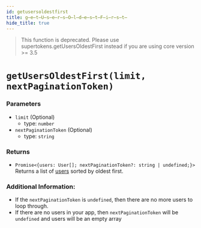 ```yaml
---
id: getusersoldestfirst
title: g̶e̶t̶U̶s̶e̶r̶s̶O̶l̶d̶e̶s̶t̶F̶i̶r̶s̶t̶
hide_title: true
---
```


> This function is deprecated. Please use supertokens.getUsersOldestFirst instead if you are using core version >= 3.5

# ``getUsersOldestFirst(limit, nextPaginationToken)``

### Parameters
- ``limit`` (Optional)
  - type: ``number``
- ``nextPaginationToken`` (Optional)
  - type: ``string``


### Returns
- ``Promise<{users: User[]; nextPaginationToken?: string | undefined;}>`` Returns a list of [users](https://github.com/supertokens/core-driver-interface/wiki#user) sorted by oldest first.

### Additional Information:
- If the ``nextPaginationToken`` is ``undefined``, then there are no more users to loop through.
- If there are no users in your app, then ``nextPaginationToken`` will be ``undefined`` and users will be an empty array
